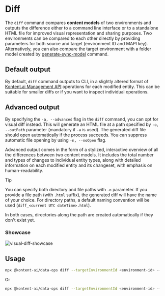 # Diff
The `diff` command compares **content models** of two environments and outputs the difference either to a command line interface or to a standalone HTML file for improved visual representation and sharing purposes. Two environments can be compared to each other directly by providing parameters for both source and target (environment ID and MAPI key). Alternatively, you can also compare the target environment with a folder model created by [generate-sync-model](#generate-sync-model) command.

## Default output

By default, `diff` command outputs to CLI, in a slightly altered format of [Kontent.ai Management API](https://kontent.ai/learn/docs/apis/openapi/management-api-v2/) operations for each modified entity. This can be suitable for smaller diffs or if you want to inspect individual operations.

## Advanced output

By specifying the `-a, --advanced` flag in the `diff` command, you can opt for visual diff instead. This will generate an HTML file at a path specified by `-o, --outPath` parameter (mandatory if `-a` is used). The generated diff file should open automatically if the process succeeds. You can suppress automatic file opening by using `-n, --noOpen` flag.

Advanced output comes in the form of a stylized, interactive overview of all the differences between two content models. It includes the total number and types of changes to individual entity types, along with detailed information on each modified entity and its changeset, with emphasis on human-readability.

> [!TIP]
> You can specify both directory and file paths with `-o` parameter. If you provide a file path (with `.html` suffix), the generated diff will have the name of your choice. For directory paths, a default naming convention will be used (`diff_<current UTC dateTime>.html`). 
>
> In both cases, directories along the path are created automatically if they don't exist yet.

### Showcase

![visual-diff-showcase](https://github.com/kontent-ai/data-ops/assets/52500882/4c85b987-3343-4bad-bd34-1888c506397d)

## Usage

```bash
npx @kontent-ai/data-ops diff --targetEnvironmentId <environment-id> --targetApiKey <Management-API-key> --sourceEnvironmentId <source-environment-id> --sourceApiKey <Management-API-key> [--advanced] [--noOpen] [--outPath] <absolute-folder-path>
```

Or

```bash
npx @kontent-ai/data-ops diff --targetEnvironmentId <environment-id> --targetApiKey <Management-API-key> --folderName <content-model-folder> [--advanced] [--noOpen] [--outPath] <absolute-folder-path>
```
